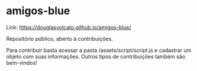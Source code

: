 # amigos-blue

Link: https://douglasvolcato.github.io/amigos-blue/

Repositório público, aberto à contribuições.

Para contribuir basta acessar a pasta /assets/script/script.js e cadastrar um objeto com suas informações. Outros tipos de contribuições também são bem-vindos!
